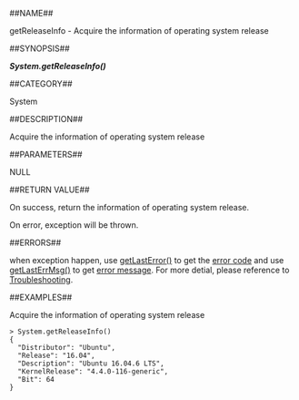 
##NAME##

getReleaseInfo - Acquire the information of operating system release

##SYNOPSIS##

***System.getReleaseInfo()***

##CATEGORY##

System

##DESCRIPTION##

Acquire the information of operating system release

##PARAMETERS##

NULL

##RETURN VALUE##

On success, return the information of operating system release.

On error, exception will be thrown.

##ERRORS##

when exception happen, use [getLastError()](manual/Manual/Sequoiadb_command/Global/getLastError.md) to get the [error code](manual/Manual/Sequoiadb_error_code.md)  and use [getLastErrMsg()](manual/Manual/Sequoiadb_command/Global/getLastErrMsg.md) to get [error message](manual/Manual/Sequoiadb_command/Global/getLastErrMsg.md). For more detial, please  reference to [Troubleshooting](manual/FAQ/faq_sdb.md).

##EXAMPLES##

Acquire the information of operating system release

```lang-javascript
> System.getReleaseInfo()
{
  "Distributor": "Ubuntu",
  "Release": "16.04",
  "Description": "Ubuntu 16.04.6 LTS",
  "KernelRelease": "4.4.0-116-generic",
  "Bit": 64
}
```